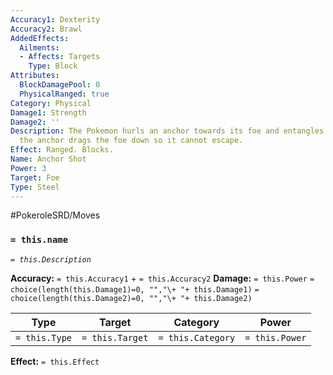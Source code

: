 ```yaml
---
Accuracy1: Dexterity
Accuracy2: Brawl
AddedEffects:
  Ailments:
  - Affects: Targets
    Type: Block
Attributes:
  BlockDamagePool: 0
  PhysicalRanged: true
Category: Physical
Damage1: Strength
Damage2: ''
Description: The Pokemon hurls an anchor towards its foe and entangles it with seaweed,
  the anchor drags the foe down so it cannot escape.
Effect: Ranged. Blocks.
Name: Anchor Shot
Power: 3
Target: Foe
Type: Steel
---
```


#PokeroleSRD/Moves

### `= this.name`
*`= this.Description`*

**Accuracy:** `= this.Accuracy1` + `= this.Accuracy2`
**Damage:** `= this.Power` `= choice(length(this.Damage1)=0, "","\+ "+ this.Damage1)` `= choice(length(this.Damage2)=0, "","\+ "+ this.Damage2)`

| Type          | Target          | Category          | Power          |
| ------------- | --------------- | ----------------  | -------------- |
| `= this.Type` | `= this.Target` | `= this.Category` | `= this.Power` | 

**Effect:** `= this.Effect`